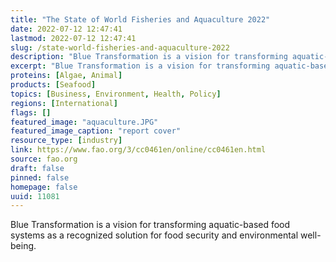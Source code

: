 ```yaml
---
title: "The State of World Fisheries and Aquaculture 2022"
date: 2022-07-12 12:47:41
lastmod: 2022-07-12 12:47:41
slug: /state-world-fisheries-and-aquaculture-2022
description: "Blue Transformation is a vision for transforming aquatic-based food systems as a recognized solution for food security and environmental&nbsp;well-being."
excerpt: "Blue Transformation is a vision for transforming aquatic-based food systems as a recognized solution for food security and environmental&nbsp;well-being."
proteins: [Algae, Animal]
products: [Seafood]
topics: [Business, Environment, Health, Policy]
regions: [International]
flags: []
featured_image: "aquaculture.JPG"
featured_image_caption: "report cover"
resource_type: [industry]
link: https://www.fao.org/3/cc0461en/online/cc0461en.html
source: fao.org
draft: false
pinned: false
homepage: false
uuid: 11081
---
```

Blue Transformation is a vision for transforming aquatic-based food
systems as a recognized solution for food security and
environmental well-being.
